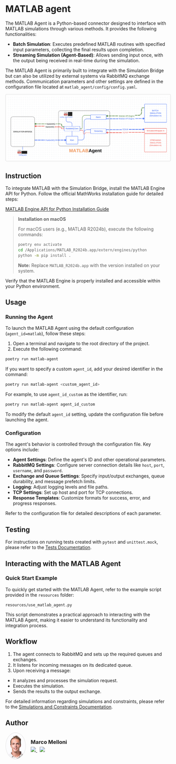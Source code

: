 # MATLAB agent

The MATLAB Agent is a Python-based connector designed to interface with MATLAB simulations through various methods. It provides the following functionalities:

- **Batch Simulation**: Executes predefined MATLAB routines with specified input parameters, collecting the final results upon completion.
- **Streaming Simulation (Agent-Based)**: Allows sending input once, with the output being received in real-time during the simulation.

The MATLAB Agent is primarily built to integrate with the Simulation Bridge but can also be utilized by external systems via RabbitMQ exchange methods. Communication parameters and other settings are defined in the configuration file located at `matlab_agent/config/config.yaml`.

<div align="center">
  <img src="matlab_agent/images/structure.png" alt="MATLAB Agent Structure" width="600" style="border: 1px solid #ddd; border-radius: 4px; padding: 5px;">
</div>

## Instruction

To integrate MATLAB with the Simulation Bridge, install the MATLAB Engine API for Python. Follow the official MathWorks installation guide for detailed steps:

[MATLAB Engine API for Python Installation Guide](https://www.mathworks.com/help/matlab/matlab-engine-for-python.html)

> **Installation on macOS**
>
> For macOS users (e.g., MATLAB R2024b), execute the following commands:
>
> ```bash
> poetry env activate
> cd /Applications/MATLAB_R2024b.app/extern/engines/python
> python -m pip install .
> ```
>
> **Note:** Replace `MATLAB_R2024b.app` with the version installed on your system.

Verify that the MATLAB Engine is properly installed and accessible within your Python environment.

## Usage

### Running the Agent

To launch the MATLAB Agent using the default configuration (`agent_id=matlab`), follow these steps:

1. Open a terminal and navigate to the root directory of the project.
2. Execute the following command:

```bash
poetry run matlab-agent
```

If you want to specify a custom `agent_id`, add your desired identifier in the command:

```bash
poetry run matlab-agent <custom_agent_id>
```

For example, to use `agent_id_custom` as the identifier, run:

```bash
poetry run matlab-agent agent_id_custom
```

To modify the default `agent_id` setting, update the configuration file before launching the agent.

### Configuration

The agent's behavior is controlled through the configuration file. Key options include:

- **Agent Settings**: Define the agent's ID and other operational parameters.
- **RabbitMQ Settings**: Configure server connection details like `host`, `port`, `username`, and `password`.
- **Exchange and Queue Settings**: Specify input/output exchanges, queue durability, and message prefetch limits.
- **Logging**: Adjust logging levels and file paths.
- **TCP Settings**: Set up host and port for TCP connections.
- **Response Templates**: Customize formats for success, error, and progress responses.

Refer to the configuration file for detailed descriptions of each parameter.

## Testing

For instructions on running tests created with `pytest` and `unittest.mock`, please refer to the [Tests Documentation](tests/README.md).

## Interacting with the MATLAB Agent

### Quick Start Example

To quickly get started with the MATLAB Agent, refer to the example script provided in the `resources` folder:

```plaintext
resources/use_matlab_agent.py
```

This script demonstrates a practical approach to interacting with the MATLAB Agent, making it easier to understand its functionality and integration process.

## Workflow

1. The agent connects to RabbitMQ and sets up the required queues and exchanges.
2. It listens for incoming messages on its dedicated queue.
3. Upon receiving a message:

- It analyzes and processes the simulation request.
- Executes the simulation.
- Sends the results to the output exchange.

For detailed information regarding simulations and constraints, please refer to the [Simulations and Constraints Documentation](matlab_agent/docs/README.md).

## Author

<div align="left" style="display: flex; align-items: center; gap: 15px;">
  <img src="matlab_agent/images/profile.jpg" width="60" style="border-radius: 50%; border: 2px solid #eee;"/>
  <div>
   <h3 style="margin: 0;">Marco Melloni</h3>
   <div style="margin-top: 5px;">
    <a href="https://www.linkedin.com/in/marco-melloni/">
      <img src="https://img.shields.io/badge/LinkedIn-Connect-blue?style=flat-square&logo=linkedin"/>
    </a>
    <a href="https://github.com/marcomelloni" style="margin-left: 8px;">
      <img src="https://img.shields.io/badge/GitHub-Profile-black?style=flat-square&logo=github"/>
    </a>
   </div>
  </div>
</div>
